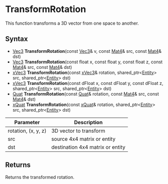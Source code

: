 # TransformRotation

This function transforms a 3D vector from one space to another.

## Syntax

- [Vec3](Vec3.md) **TransformRotation**(const [Vec3](Vec3.md)& v, const [Mat4](Mat4.md)& src, const [Mat4](Mat4.md)& dst)
- [Vec3](Vec3.md) **TransformRotation**(const float x, const float y, const float z, const [Mat4](Mat4.md)& src, const [Mat4](Mat4.md)& dst)
- [xVec3](xVec3.md) **TransformRotation**(const [xVec3](xVec3.md)& rotation, shared_ptr<[Entity](Entity.md)\> src, shared_ptr<[Entity](Entity.md)\> dst)
- [xVec3](xVec3.md) **TransformRotation**(const dFloat x, const dFloat y, const dFloat z, shared_ptr<[Entity](Entity.md)\> src, shared_ptr<[Entity](Entity.md)\> dst)
- [Quat](Quat.md) **TransformRotation**(const [Quat](Quat.md)& rotation, const [Mat4](Mat4.md)& src, const [Mat4](Mat4.md)& dst)
- [xQuat](xQuat.md) **TransformRotation**(const [xQuat](xQuat.md)& rotation, shared_ptr<[Entity](Entity.md)\> src, shared_ptr<[Entity](Entity.md)\> dst)

Parameter | Description
---|---
rotation, (x, y, z) | 3D vector to transform
src | source 4x4 matrix or entity
dst | destination 4x4 matrix or entity

## Returns

Returns the transformed rotation.

